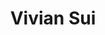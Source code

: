 ---
templateKey: member
title: Vivian Sui
andrewID: vsui
portfolio: |-
  * I worked as a research intern on an international art recovery mission collaboratively with Cambodian students and government officials.
  * I successfully created a proposal partnering my local Chinese Restaurant with University of Alabama dining services, increasing profits exponentially.
  * I coordinated data entry to an online database across a team of 12 international students.
  * I enthusiastically led 20 clients through Santa's Helpers nonprofit Christmas warehouse, in a fast-paced environment.
name: Vivian Sui
role: Business Analyst
description: Hi! I'm Vivian Sui and I am a freshman studying in the Tepper School of Business. I am hoping to pursue a double major in statsML, as I have a strong interest in data science and technology. Specifically, how data science and machine learning can be used to optimize business operations. Outside of academics, I enjoy watching new movies, completing sudoku puzzles, and thrift shopping.
photo: /img/vsui.jpg
resume: /img/vsui.pdf
year: 2026
degree: BS
major: Business Administration
linkedIn: https://www.linkedin.com/in/vivian-sui-744967249
---